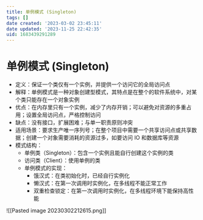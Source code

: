 ```yaml
---
title: 单例模式 (Singleton)
tags: []
date created: '2023-03-02 23:45:11'
date updated: '2023-11-25 22:42:35'
uid: 1683439291289
---
```


# 单例模式 (Singleton)

- 定义：保证一个类仅有一个实例，并提供一个访问它的全局访问点
- 解释：单例模式是一种对象创建型模式，其特点是在整个的软件系统中，对某个类只能存在一个对象实例
- 优点：在内存里只有一个实例，减少了内存开销；可以避免对资源的多重占用；设置全局访问点，严格控制访问
- 缺点：没有接口，扩展困难；与单一职责原则冲突
- 适用场景：要求生产唯一序列号；在整个项目中需要一个共享访问点或共享数据；创建一个对象需要消耗的资源过多，如要访问 IO 和数据库等资源
- 模式结构：
  - 单例类（Singleton）：包含一个实例且能自行创建这个实例的类
  - 访问类（Client）：使用单例的类
  - 单例模式的实现：
    - 饿汉式：在类初始化时，已经自行实例化
    - 懒汉式：在第一次调用时实例化，在多线程不能正常工作
    - 双重检查锁定：在第一次调用时实例化，在多线程环境下能保持高性能

![[Pasted image 20230302212615.png]]
